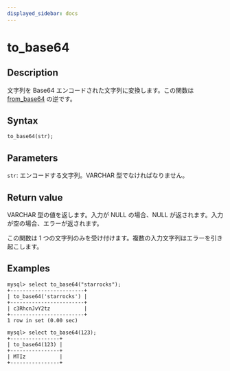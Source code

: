 ```yaml
---
displayed_sidebar: docs
---
```


# to_base64

## Description

文字列を Base64 エンコードされた文字列に変換します。この関数は [from_base64](from_base64.md) の逆です。

## Syntax

```Haskell
to_base64(str);
```

## Parameters

`str`: エンコードする文字列。VARCHAR 型でなければなりません。

## Return value

VARCHAR 型の値を返します。入力が NULL の場合、NULL が返されます。入力が空の場合、エラーが返されます。

この関数は 1 つの文字列のみを受け付けます。複数の入力文字列はエラーを引き起こします。

## Examples

```Plain Text
mysql> select to_base64("starrocks");
+------------------------+
| to_base64('starrocks') |
+------------------------+
| c3RhcnJvY2tz           |
+------------------------+
1 row in set (0.00 sec)

mysql> select to_base64(123);
+----------------+
| to_base64(123) |
+----------------+
| MTIz           |
+----------------+
```